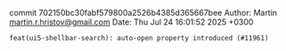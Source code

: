commit 702150bc30fabf579800a2526b4385d365667bee
Author: Martin <martin.r.hristov@gmail.com>
Date:   Thu Jul 24 16:01:52 2025 +0300

    feat(ui5-shellbar-search): auto-open property introduced (#11961)
